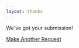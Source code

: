 ```yaml
---
layout: thanks
---
```

We've got your submission!

<p><a class="oabutton_find" href="/ill-covid/" aria-label="Do Another" style="min-width:150px;">Make Another Request</a></p>


<br><br><br><br><br><br><br><br><br><br><br><br><br><br><br><br><br><br>
